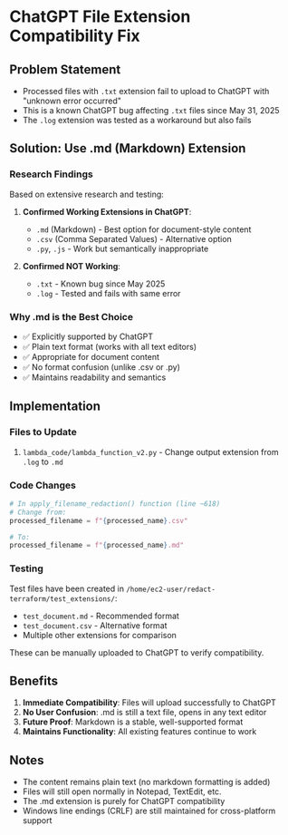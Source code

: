 # ChatGPT File Extension Compatibility Fix

## Problem Statement
- Processed files with `.txt` extension fail to upload to ChatGPT with "unknown error occurred"
- This is a known ChatGPT bug affecting `.txt` files since May 31, 2025
- The `.log` extension was tested as a workaround but also fails

## Solution: Use .md (Markdown) Extension

### Research Findings
Based on extensive research and testing:

1. **Confirmed Working Extensions in ChatGPT**:
   - `.md` (Markdown) - Best option for document-style content
   - `.csv` (Comma Separated Values) - Alternative option
   - `.py`, `.js` - Work but semantically inappropriate

2. **Confirmed NOT Working**:
   - `.txt` - Known bug since May 2025
   - `.log` - Tested and fails with same error

### Why .md is the Best Choice
- ✅ Explicitly supported by ChatGPT
- ✅ Plain text format (works with all text editors)
- ✅ Appropriate for document content
- ✅ No format confusion (unlike .csv or .py)
- ✅ Maintains readability and semantics

## Implementation

### Files to Update
1. `lambda_code/lambda_function_v2.py` - Change output extension from `.log` to `.md`

### Code Changes

```python
# In apply_filename_redaction() function (line ~618)
# Change from:
processed_filename = f"{processed_name}.csv"

# To:
processed_filename = f"{processed_name}.md"
```

### Testing
Test files have been created in `/home/ec2-user/redact-terraform/test_extensions/`:
- `test_document.md` - Recommended format
- `test_document.csv` - Alternative format
- Multiple other extensions for comparison

These can be manually uploaded to ChatGPT to verify compatibility.

## Benefits
1. **Immediate Compatibility**: Files will upload successfully to ChatGPT
2. **No User Confusion**: .md is still a text file, opens in any text editor
3. **Future Proof**: Markdown is a stable, well-supported format
4. **Maintains Functionality**: All existing features continue to work

## Notes
- The content remains plain text (no markdown formatting is added)
- Files will still open normally in Notepad, TextEdit, etc.
- The .md extension is purely for ChatGPT compatibility
- Windows line endings (CRLF) are still maintained for cross-platform support